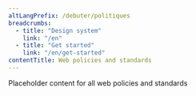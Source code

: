 ```yaml
---
altLangPrefix: /debuter/politiques
breadcrumbs:
  - title: "Design system"
    link: "/en"
  - title: "Get started"
    link: "/en/get-started"
contentTitle: Web policies and standards
---
```

<p>Placeholder content for all web policies and standards</p>
